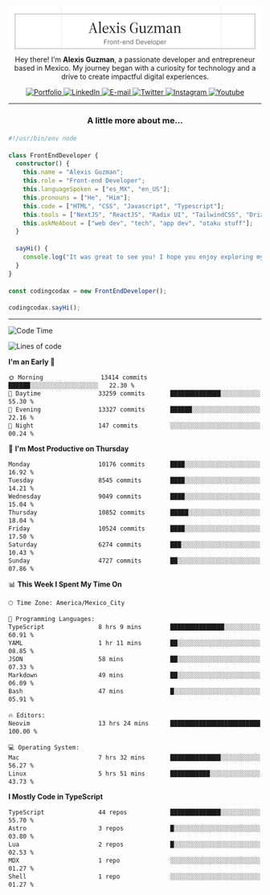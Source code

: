 <img align='right' src="./Banner.png" width="" />
<p align='center'>Hey there! I’m <strong>Alexis Guzman</strong>, a passionate developer and entrepreneur based in Mexico. My journey began with a curiosity for technology and a drive to create impactful digital experiences.</p>

<div align='center'>
  <a href='https://www.codingcodax.dev' target='_blank'>
    <img alt='Portfolio' src='https://img.shields.io/badge/Portfolio-black?logo=vercel&style=flat-square'>
  </a>
  <a href='https://linkedin.com/in/codingcodax' target='_blank'>
    <img alt='LinkedIn' src='https://img.shields.io/badge/LinkedIn-black?logo=LinkedIn&style=flat-square'>
  </a>
  <a href='mailto:hello@codingcodax.com' target='_blank'>
    <img alt='E-mail' src='https://img.shields.io/badge/Email-black?logo=Gmail&style=flat-square'>
  </a>
  <a href='https://x.com/codingcodax' target='_blank'>
    <img alt='Twitter' src='https://img.shields.io/badge/X-black?logo=X&style=flat-square'>
  </a>
  <a href='https://www.instagram.com/codingcodax' target='_blank'>
    <img alt='Instagram' src='https://img.shields.io/badge/Instagram-black?logo=Instagram&style=flat-square'>
  </a>
  <a href='https://www.youtube.com/@codingcodax' target='_blank'>
    <img alt='Youtube' src='https://img.shields.io/badge/YouTube-black?logo=Youtube&style=flat-square'>
  </a>
</div>


---

<h3 align='center'>A little more about me...</h3>

```typescript
#!/usr/bin/env node

class FrontEndDeveloper {
  constructor() {
    this.name = "Alexis Guzman";
    this.role = "Front-end Developer";
    this.languageSpoken = ["es_MX", "en_US"];
    this.pronouns = ["He", "Him"];
    this.code = ["HTML", "CSS", "Javascript", "Typescript"];
    this.tools = ["NextJS", "ReactJS", "Radix UI", "TailwindCSS", "Drizzle", "tRPC"];
    this.askMeAbout = ["web dev", "tech", "app dev", "otaku stuff"];
  }

  sayHi() {
    console.log("It was great to see you! I hope you enjoy exploring my work.");
  }
}

const codingcodax = new FrontEndDeveloper();

codingcodax.sayHi();
```

---

<!--START_SECTION:waka-->
![Code Time](http://img.shields.io/badge/Code%20Time-4%2C230%20hrs%2021%20mins-blue)

![Lines of code](https://img.shields.io/badge/From%20Hello%20World%20I%27ve%20Written-10.5%20million%20lines%20of%20code-blue)

**I'm an Early 🐤** 

```text
🌞 Morning                13414 commits       ██████░░░░░░░░░░░░░░░░░░░   22.30 % 
🌆 Daytime                33259 commits       ██████████████░░░░░░░░░░░   55.30 % 
🌃 Evening                13327 commits       ██████░░░░░░░░░░░░░░░░░░░   22.16 % 
🌙 Night                  147 commits         ░░░░░░░░░░░░░░░░░░░░░░░░░   00.24 % 
```
📅 **I'm Most Productive on Thursday** 

```text
Monday                   10176 commits       ████░░░░░░░░░░░░░░░░░░░░░   16.92 % 
Tuesday                  8545 commits        ████░░░░░░░░░░░░░░░░░░░░░   14.21 % 
Wednesday                9049 commits        ████░░░░░░░░░░░░░░░░░░░░░   15.04 % 
Thursday                 10852 commits       █████░░░░░░░░░░░░░░░░░░░░   18.04 % 
Friday                   10524 commits       ████░░░░░░░░░░░░░░░░░░░░░   17.50 % 
Saturday                 6274 commits        ███░░░░░░░░░░░░░░░░░░░░░░   10.43 % 
Sunday                   4727 commits        ██░░░░░░░░░░░░░░░░░░░░░░░   07.86 % 
```


📊 **This Week I Spent My Time On** 

```text
🕑︎ Time Zone: America/Mexico_City

💬 Programming Languages: 
TypeScript               8 hrs 9 mins        ███████████████░░░░░░░░░░   60.91 % 
YAML                     1 hr 11 mins        ██░░░░░░░░░░░░░░░░░░░░░░░   08.85 % 
JSON                     58 mins             ██░░░░░░░░░░░░░░░░░░░░░░░   07.33 % 
Markdown                 49 mins             ██░░░░░░░░░░░░░░░░░░░░░░░   06.09 % 
Bash                     47 mins             █░░░░░░░░░░░░░░░░░░░░░░░░   05.91 % 

🔥 Editors: 
Neovim                   13 hrs 24 mins      █████████████████████████   100.00 % 

💻 Operating System: 
Mac                      7 hrs 32 mins       ██████████████░░░░░░░░░░░   56.27 % 
Linux                    5 hrs 51 mins       ███████████░░░░░░░░░░░░░░   43.73 % 
```

**I Mostly Code in TypeScript** 

```text
TypeScript               44 repos            ██████████████░░░░░░░░░░░   55.70 % 
Astro                    3 repos             █░░░░░░░░░░░░░░░░░░░░░░░░   03.80 % 
Lua                      2 repos             █░░░░░░░░░░░░░░░░░░░░░░░░   02.53 % 
MDX                      1 repo              ░░░░░░░░░░░░░░░░░░░░░░░░░   01.27 % 
Shell                    1 repo              ░░░░░░░░░░░░░░░░░░░░░░░░░   01.27 % 
```




<!--END_SECTION:waka-->
